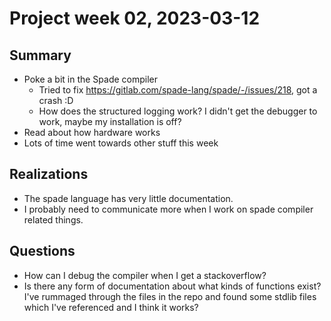 # Project week 02, 2023-03-12

## Summary
  - Poke a bit in the Spade compiler
    - Tried to fix https://gitlab.com/spade-lang/spade/-/issues/218, got a crash :D
    - How does the structured logging work? I didn't get the debugger to work, maybe my installation is off?
  - Read about how hardware works
  - Lots of time went towards other stuff this week

## Realizations
  - The spade language has very little documentation. 
  - I probably need to communicate more when I work on spade compiler related things.

## Questions
  - How can I debug the compiler when I get a stackoverflow?
  - Is there any form of documentation about what kinds of functions exist? I've rummaged through the files in the repo and found some stdlib files which I've referenced and I think it works?
